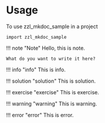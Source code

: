 # Usage

To use zzl_mkdoc_sample in a project

```
import zzl_mkdoc_sample
```

!!! note "Note"
	Hello, this is note.
    
    What do you want to write it here?

!!! info "info"
	This is info. 
	
!!! solution "solution"
	This is solution.
	
!!! exercise "exercise"
	This is exercise.
	
!!! warning "warning"
	This is warning.
	
!!! error "error"
	This is error.